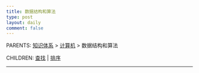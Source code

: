 ```yaml
---
title: 数据结构和算法
type: post
layout: daily
comment: false
---
```


PARENTS: [知识体系](/gknows/wiki) > [计算机](/gknows/计算机) > 数据结构和算法

CHILDREN: [查找](/gknows/查找) | [排序](/gknows/排序)

---

